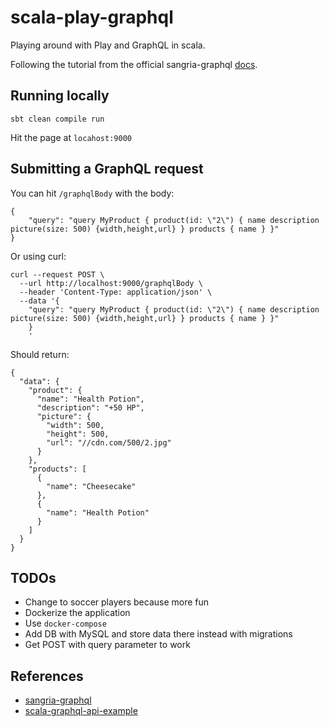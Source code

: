 # scala-play-graphql
Playing around with Play and GraphQL in scala.

Following the tutorial from the official sangria-graphql [docs](https://sangria-graphql.github.io/getting-started/).


## Running locally

```
sbt clean compile run
```

Hit the page at `locahost:9000`

## Submitting a GraphQL request

You can hit `/graphqlBody` with the body:
```
{
	"query": "query MyProduct { product(id: \"2\") { name description picture(size: 500) {width,height,url} } products { name } }"
}
```

Or using curl:
```
curl --request POST \
  --url http://localhost:9000/graphqlBody \
  --header 'Content-Type: application/json' \
  --data '{
	"query": "query MyProduct { product(id: \"2\") { name description picture(size: 500) {width,height,url} } products { name } }"
    }
    '
```

Should return:
```
{
  "data": {
    "product": {
      "name": "Health Potion",
      "description": "+50 HP",
      "picture": {
        "width": 500,
        "height": 500,
        "url": "//cdn.com/500/2.jpg"
      }
    },
    "products": [
      {
        "name": "Cheesecake"
      },
      {
        "name": "Health Potion"
      }
    ]
  }
}
```

## TODOs
- Change to soccer players because more fun
- Dockerize the application
- Use `docker-compose`
- Add DB with MySQL and store data there instead with migrations
- Get POST with query parameter to work

## References
- [sangria-graphql](https://sangria-graphql.github.io/getting-started/)
- [scala-graphql-api-example](https://sysgears.com/articles/how-to-create-a-graphql-api-with-scala-and-sangria/)